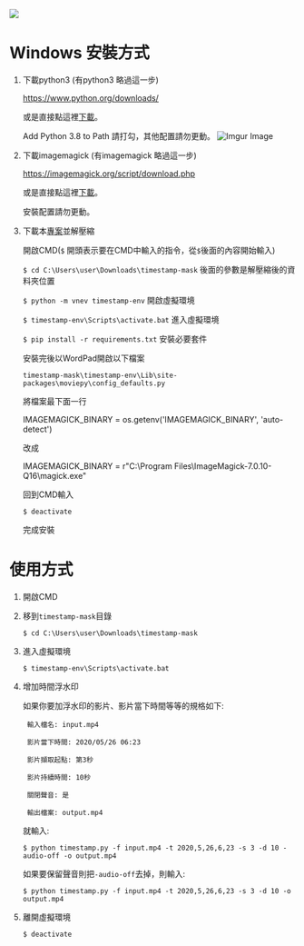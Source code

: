 ![](input_gif.gif)
# Windows 安裝方式
1. 下載python3 (有python3 略過這一步)

    https://www.python.org/downloads/

    或是直接點這裡[下載](https://www.python.org/ftp/python/3.8.3/python-3.8.3.exe)。

    Add Python 3.8 to Path 請打勾，其他配置請勿更動。
    ![Imgur Image](https://imgur.com/wjOad4R.jpg)

2. 下載imagemagick (有imagemagick 略過這一步)

    https://imagemagick.org/script/download.php

    或是直接點這裡[下載](https://imagemagick.org/download/binaries/ImageMagick-7.0.10-14-Q16-x64-dll.exe)。

    安裝配置請勿更動。

3. 下載本[專案](https://github.com/chunlin-pan/timestamp-mask/archive/master.zip)並解壓縮

    開啟CMD(`$` 開頭表示要在CMD中輸入的指令，從`$`後面的內容開始輸入)

    `$ cd C:\Users\user\Downloads\timestamp-mask` 後面的參數是解壓縮後的資料夾位置

    `$ python -m vnev timestamp-env` 開啟虛擬環境

    `$ timestamp-env\Scripts\activate.bat` 進入虛擬環境

    `$ pip install -r requirements.txt` 安裝必要套件

    安裝完後以WordPad開啟以下檔案
    
    `timestamp-mask\timestamp-env\Lib\site-packages\moviepy\config_defaults.py` 
    
    將檔案最下面一行

    IMAGEMAGICK_BINARY = os.getenv('IMAGEMAGICK_BINARY', 'auto-detect')

    改成

    IMAGEMAGICK_BINARY = r"C:\Program Files\ImageMagick-7.0.10-Q16\magick.exe"

    回到CMD輸入

    `$ deactivate`

    完成安裝

# 使用方式

1. 開啟CMD

2. 移到`timestamp-mask`目錄

    `$ cd C:\Users\user\Downloads\timestamp-mask`

3. 進入虛擬環境

    `$ timestamp-env\Scripts\activate.bat`

4. 增加時間浮水印

    如果你要加浮水印的影片、影片當下時間等等的規格如下:

        輸入檔名: input.mp4

        影片當下時間: 2020/05/26 06:23

        影片擷取起點: 第3秒

        影片持續時間: 10秒

        關閉聲音: 是

        輸出檔案: output.mp4

    就輸入:

    `$ python timestamp.py -f input.mp4 -t 2020,5,26,6,23 -s 3 -d 10 -audio-off -o output.mp4`

    如果要保留聲音則把`-audio-off`去掉，則輸入:

    `$ python timestamp.py -f input.mp4 -t 2020,5,26,6,23 -s 3 -d 10 -o output.mp4`

5. 離開虛擬環境

    `$ deactivate`

